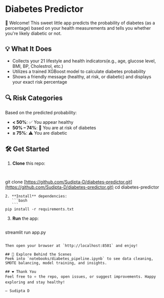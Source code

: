 # Diabetes Predictor

👋 Welcome! This sweet little app predicts the probability of diabetes (as a percentage) based on your health measurements and tells you whether you're likely diabetic or not.

## 💡 What It Does

* Collects your 21 lifestyle and health indicators(e.g., age, glucose level, BMI, BP, Cholestrol, etc.)
* Utilizes a trained XGBoost model to calculate diabetes probability
* Shows a friendly message (healthy, at risk, or diabetic) and displays your exact risk percentage

## 🔍 Risk Categories

Based on the predicted probability:

* **< 50%**: ✅ You appear healthy
* **50% – 74%**: 🔶 You are at risk of diabetes
* **≥ 75%**: ⚠️ You are diabetic

## 🛠️ Get Started

1. **Clone** this repo:

   ```bash
  

git clone [https://github.com/Sudipta-D/diabetes-predictor.git](https://github.com/Sudipta-D/diabetes-predictor.git)
cd diabetes-predictor

````
2. **Install** dependencies:
   ```bash
   ```
pip install -r requirements.txt
````

3. **Run** the app:

   ```bash
   ```

streamlit run app.py

```

Then open your browser at `http://localhost:8501` and enjoy!

## 📝 Explore Behind the Scenes
Peek into `notebooks/diabetes_pipeline.ipynb` to see data cleaning, SMOTE balancing, model training, and insights.

## ❤️ Thank You
Feel free to ⭐ the repo, open issues, or suggest improvements. Happy exploring and stay healthy!

— Sudipta D

```
